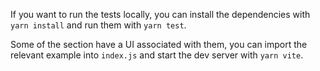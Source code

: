 If you want to run the tests locally, you can install the dependencies with `yarn install` and run them with `yarn test`.

Some of the section have a UI associated with them, you can import the relevant example into `index.js` and start the dev server with `yarn vite`.
